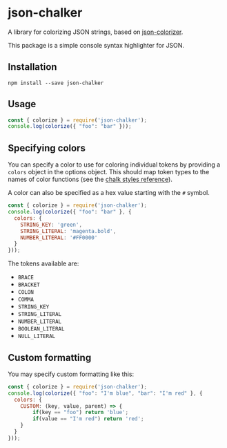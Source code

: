 # json-chalker
A library for colorizing JSON strings, based on [json-colorizer](https://www.npmjs.com/package/json-colorizer).

This package is a simple console syntax highlighter for JSON.

## Installation
`npm install --save json-chalker`

## Usage

```js
const { colorize } = require('json-chalker');
console.log(colorize({ "foo": "bar" }));
```

## Specifying colors

You can specify a color to use for coloring individual tokens by providing a `colors` object in the options object. This should map token types to the names of color functions (see the [chalk styles reference](https://www.npmjs.com/package/chalk#styles)).

A color can also be specified as a hex value starting with the `#` symbol.

```js
const { colorize } = require('json-chalker');
console.log(colorize({ "foo": "bar" }, {
  colors: {
    STRING_KEY: 'green',
    STRING_LITERAL: 'magenta.bold',
    NUMBER_LITERAL: '#FF0000'
  }
}));
```

The tokens available are:

* `BRACE`
* `BRACKET`
* `COLON`
* `COMMA`
* `STRING_KEY`
* `STRING_LITERAL`
* `NUMBER_LITERAL`
* `BOOLEAN_LITERAL`
* `NULL_LITERAL`

## Custom formatting

You may specify custom formatting like this:

```js
const { colorize } = require('json-chalker');
console.log(colorize({ "foo": "I'm blue", "bar": "I'm red" }, {
  colors: {
    CUSTOM: (key, value, parent) => {
        if(key == "foo") return 'blue';
        if(value == "I'm red") return 'red';
    }
  }
}));
